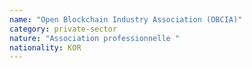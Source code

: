 ```yaml
---
name: "Open Blockchain Industry Association (OBCIA)"
category: private-sector
nature: "Association professionnelle "
nationality: KOR
---
```

    